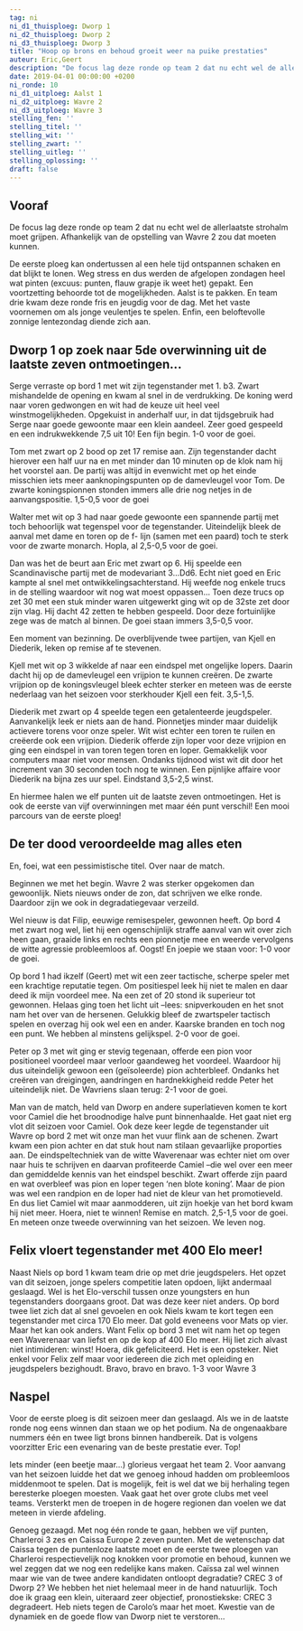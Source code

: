 ```yaml
---
tag: ni
ni_d1_thuisploeg: Dworp 1
ni_d2_thuisploeg: Dworp 2
ni_d3_thuisploeg: Dworp 3
title: "Hoop op brons en behoud groeit weer na puike prestaties"
auteur: Eric,Geert
description: "De focus lag deze ronde op team 2 dat nu echt wel de allerlaatste strohalm moet grijpen. Afhankelijk van de opstelling van Wavre 2 zou dat moeten kunnen."
date: 2019-04-01 00:00:00 +0200
ni_ronde: 10
ni_d1_uitploeg: Aalst 1
ni_d2_uitploeg: Wavre 2
ni_d3_uitploeg: Wavre 3
stelling_fen: ''
stelling_titel: ''
stelling_wit: ''
stelling_zwart: ''
stelling_uitleg: ''
stelling_oplossing: ''
draft: false
---
```

## Vooraf

De focus lag deze ronde op team 2 dat nu echt wel de allerlaatste strohalm moet grijpen. Afhankelijk van de opstelling van Wavre 2 zou dat moeten kunnen.

De eerste ploeg kan ondertussen al een hele tijd ontspannen schaken en dat blijkt te lonen. Weg stress en dus werden de afgelopen zondagen heel wat pinten (excuus: punten, flauw grapje ik weet het) gepakt. Een voortzetting behoorde tot de mogelijkheden. Aalst is te pakken. En team drie kwam deze ronde fris en jeugdig voor de dag. Met het vaste voornemen om als jonge veulentjes te spelen. Enfin, een beloftevolle zonnige lentezondag diende zich aan.<!--more-->

## Dworp 1 op zoek naar 5de overwinning uit de laatste zeven ontmoetingen...

Serge verraste op bord 1 met wit zijn tegenstander met 1. b3. Zwart mishandelde de opening en kwam al snel in de verdrukking. De koning werd naar voren gedwongen en wit had de keuze uit heel veel winstmogelijkheden. Opgekuist in anderhalf uur, in dat tijdsgebruik had Serge naar goede gewoonte maar een klein aandeel. Zeer goed gespeeld en een indrukwekkende 7,5 uit 10! Een fijn begin. 1-0 voor de goei.

Tom met zwart op 2 bood op zet 17 remise aan. Zijn tegenstander dacht hierover een half uur na en met minder dan 10 minuten op de klok nam hij het voorstel aan. De partij was altijd in evenwicht met op het einde misschien iets meer aanknopingspunten op de damevleugel voor Tom. De zwarte koningspionnen stonden immers alle drie nog netjes in de aanvangspositie. 1,5-0,5 voor de goei

Walter met wit op 3 had naar goede gewoonte een spannende partij met toch behoorlijk wat tegenspel voor de tegenstander. Uiteindelijk bleek de aanval met dame en toren op de f- lijn (samen met een paard) toch te sterk voor de zwarte monarch. Hopla, al 2,5-0,5 voor de goei.

Dan was het de beurt aan Eric met zwart op 6. Hij speelde een Scandinavische partij met de modevariant 3...Dd6. Echt niet goed en Eric kampte al snel met ontwikkelingsachterstand. Hij weefde nog enkele trucs in de stelling waardoor wit nog wat moest oppassen... Toen deze trucs op zet 30 met een stuk minder waren uitgewerkt ging wit op de 32ste zet door zijn vlag. Hij dacht 42 zetten te hebben gespeeld. Door deze fortuinlijke zege was de match al binnen. De goei staan immers 3,5-0,5 voor.

Een moment van bezinning. De overblijvende twee partijen, van Kjell en Diederik, leken op remise af te stevenen.

Kjell met wit op 3 wikkelde af naar een eindspel met ongelijke lopers. Daarin dacht hij op de damevleugel een vrijpion te kunnen creëren. De zwarte vrijpion op de koningsvleugel bleek echter sterker en meteen was de eerste nederlaag van het seizoen voor sterkhouder Kjell een feit. 3,5-1,5.

Diederik met zwart op 4 speelde tegen een getalenteerde jeugdspeler. Aanvankelijk leek er niets aan de hand. Pionnetjes minder maar duidelijk actievere torens voor onze speler. Wit wist echter een toren te ruilen en creëerde ook een vrijpion. Diederik offerde zijn loper voor deze vrijpion en ging een eindspel in van toren tegen toren en loper. Gemakkelijk voor computers maar niet voor mensen. Ondanks tijdnood wist wit dit door het increment van 30 seconden toch nog te winnen. Een pijnlijke affaire voor Diederik na bijna zes uur spel. Eindstand 3,5-2,5 winst.

En hiermee halen we elf punten uit de laatste zeven ontmoetingen. Het is ook de eerste van vijf overwinningen met maar één punt verschil! Een mooi parcours van de eerste ploeg!

## De ter dood veroordeelde mag alles eten

En, foei, wat een pessimistische titel. Over naar de match.

Beginnen we met het begin. Wavre 2 was sterker opgekomen dan gewoonlijk. Niets nieuws onder de zon, dat schrijven we elke ronde. Daardoor zijn we ook in degradatiegevaar verzeild.

Wel nieuw is dat Filip, eeuwige remisespeler, gewonnen heeft. Op bord 4 met zwart nog wel, liet hij een ogenschijnlijk straffe aanval van wit over zich heen gaan, graaide links en rechts een pionnetje mee en weerde vervolgens de witte agressie probleemloos af. Oogst! En joepie we staan voor: 1-0 voor de goei.

Op bord 1 had ikzelf (Geert) met wit een zeer tactische, scherpe speler met een krachtige reputatie tegen. Om positiespel leek hij niet te malen en daar deed ik mijn voordeel mee. Na een zet of 20 stond ik superieur tot gewonnen. Helaas ging toen het licht uit –lees: snipverkouden en het snot nam het over van de hersenen. Gelukkig bleef de zwartspeler tactisch spelen en overzag hij ook wel een en ander. Kaarske branden en toch nog een punt. We hebben al minstens gelijkspel. 2-0 voor de goei.

Peter op 3 met wit ging er stevig tegenaan, offerde een pion voor positioneel voordeel maar verloor gaandeweg het voordeel. Waardoor hij dus uiteindelijk gewoon een (geïsoleerde) pion achterbleef. Ondanks het creëren van dreigingen, aandringen en hardnekkigheid redde Peter het uiteindelijk niet. De Wavriens slaan terug: 2-1 voor de goei.

Man van de match, held van Dworp en andere superlatieven komen te kort voor Camiel die het broodnodige halve punt binnenhaalde. Het gaat niet erg vlot dit seizoen voor Camiel. Ook deze keer legde de tegenstander uit Wavre op bord 2 met wit onze man het vuur flink aan de schenen. Zwart kwam een pion achter en dat stuk hout nam stilaan gevaarlijke proporties aan. De eindspeltechniek van de witte Waverenaar was echter niet om over naar huis te schrijven en daarvan profiteerde Camiel –die wel over een meer dan gemiddelde kennis van het eindspel beschikt. Zwart offerde zijn paard en wat overbleef was pion en loper tegen ‘nen blote koning’. Maar de pion was wel een randpion en de loper had niet de kleur van het promotieveld. En dus liet Camiel wit maar aanmodderen, uit zijn hoekje van het bord kwam hij niet meer. Hoera, niet te winnen! Remise en match. 2,5-1,5 voor de goei. En meteen onze tweede overwinning van het seizoen. We leven nog.

## Felix vloert tegenstander met 400 Elo meer!

Naast Niels op bord 1 kwam team drie op met drie jeugdspelers. Het opzet van dit seizoen, jonge spelers competitie laten opdoen, lijkt andermaal geslaagd. Wel is het Elo-verschil tussen onze youngsters en hun tegenstanders doorgaans groot. Dat was deze keer niet anders. Op bord twee liet zich dat al snel gevoelen en ook Niels kwam te kort tegen een tegenstander met circa 170 Elo meer. Dat gold eveneens voor Mats op vier. Maar het kan ook anders. Want Felix op bord 3 met wit nam het op tegen een Waverenaar van liefst en op de kop af 400 Elo meer. Hij liet zich alvast niet intimideren: winst! Hoera, dik gefeliciteerd. Het is een opsteker. Niet enkel voor Felix zelf maar voor iedereen die zich met opleiding en jeugdspelers bezighoudt. Bravo, bravo en bravo. 1-3 voor Wavre 3

## Naspel

Voor de eerste ploeg is dit seizoen meer dan geslaagd. Als we in de laatste ronde nog eens winnen dan staan we op het podium. Na de ongenaakbare nummers één en twee ligt brons binnen handbereik. Dat is volgens voorzitter Eric een evenaring van de beste prestatie ever. Top!

Iets minder (een beetje maar...) glorieus vergaat het team 2. Voor aanvang van het seizoen luidde het dat we genoeg inhoud hadden om probleemloos middenmoot te spelen. Dat is mogelijk, feit is wel dat we bij herhaling tegen beresterke ploegen moesten. Vaak gaat het over grote clubs met veel teams. Versterkt men de troepen in de hogere regionen dan voelen we dat meteen in vierde afdeling.

Genoeg gezaagd. Met nog één ronde te gaan, hebben we vijf punten, Charleroi 3 zes en Caissa Europe 2 zeven punten. Met de wetenschap dat Caissa tegen de puntenloze laatste moet en de eerste twee ploegen van Charleroi respectievelijk nog knokken voor promotie en behoud, kunnen we wel zeggen dat we nog een redelijke kans maken. Caïssa zal wel winnen maar wie van de twee andere kandidaten ontloopt degradatie? CREC 3 of Dworp 2? We hebben het niet helemaal meer in de hand natuurlijk. Toch doe ik graag een klein, uiteraard zeer objectief, pronostiekske: CREC 3 degradeert. Heb niets tegen de Carolo’s maar het moet. Kwestie van de dynamiek en de goede flow van Dworp niet te verstoren...
